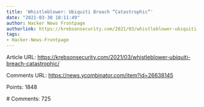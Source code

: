 ```yaml
---
title: 'Whistleblower: Ubiquiti Breach “Catastrophic”'
date: "2021-03-30 18:11:49"
author: Hacker News Frontpage
authorlink: https://krebsonsecurity.com/2021/03/whistleblower-ubiquiti-breach-catastrophic/
tags:
- Hacker-News-Frontpage
---
```


<p>Article URL: <a href="https://krebsonsecurity.com/2021/03/whistleblower-ubiquiti-breach-catastrophic/">https://krebsonsecurity.com/2021/03/whistleblower-ubiquiti-breach-catastrophic/</a></p>
<p>Comments URL: <a href="https://news.ycombinator.com/item?id=26638145">https://news.ycombinator.com/item?id=26638145</a></p>
<p>Points: 1848</p>
<p># Comments: 725</p>
